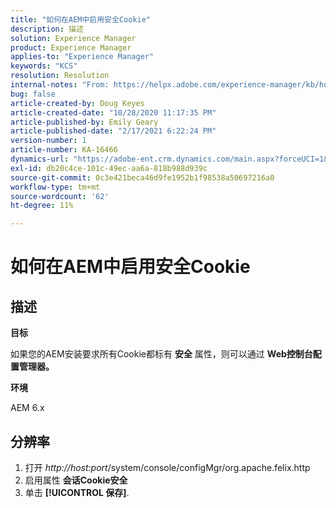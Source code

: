 ```yaml
---
title: "如何在AEM中启用安全Cookie"
description: 描述
solution: Experience Manager
product: Experience Manager
applies-to: "Experience Manager"
keywords: "KCS"
resolution: Resolution
internal-notes: "From: https://helpx.adobe.com/experience-manager/kb/how-to-enable-secure-cookies-in-AEM.html"
bug: false
article-created-by: Doug Keyes
article-created-date: "10/28/2020 11:17:35 PM"
article-published-by: Emily Geary
article-published-date: "2/17/2021 6:22:24 PM"
version-number: 1
article-number: KA-16466
dynamics-url: "https://adobe-ent.crm.dynamics.com/main.aspx?forceUCI=1&pagetype=entityrecord&etn=knowledgearticle&id=6396cebe-7319-eb11-a813-000d3a5937f3"
exl-id: db20c4ce-101c-49ec-aa6a-818b988d939c
source-git-commit: 0c3e421beca46d9fe1952b1f98538a50697216a0
workflow-type: tm+mt
source-wordcount: '62'
ht-degree: 11%

---
```


# 如何在AEM中启用安全Cookie

## 描述


<b>目标</b>

如果您的AEM安装要求所有Cookie都标有 <b>安全</b> 属性，则可以通过 <b>Web控制台配置管理器。</b>

<b>环境</b>

AEM 6.x


## 分辨率


1. 打开 *http://host:port*/system/console/configMgr/org.apache.felix.http
2. 启用属性 <b>会话Cookie安全</b>
3. 单击 <b>[!UICONTROL 保存]</b>.
